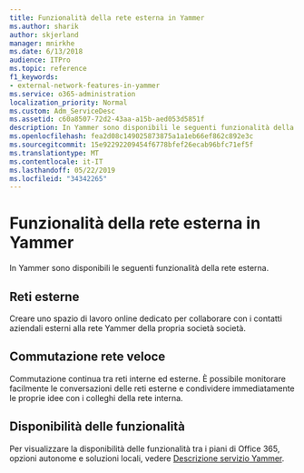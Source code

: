 ```yaml
---
title: Funzionalità della rete esterna in Yammer
ms.author: sharik
author: skjerland
manager: mnirkhe
ms.date: 6/13/2018
audience: ITPro
ms.topic: reference
f1_keywords:
- external-network-features-in-yammer
ms.service: o365-administration
localization_priority: Normal
ms.custom: Adm_ServiceDesc
ms.assetid: c60a8507-72d2-43aa-a15b-aed053d5851f
description: In Yammer sono disponibili le seguenti funzionalità della rete esterna.
ms.openlocfilehash: fea2d08c149025873875a1a1eb66ef862c892e3c
ms.sourcegitcommit: 15e92292209454f6778bfef26ecab96bfc71ef5f
ms.translationtype: MT
ms.contentlocale: it-IT
ms.lasthandoff: 05/22/2019
ms.locfileid: "34342265"
---
```

# <a name="external-network-features-in-yammer"></a>Funzionalità della rete esterna in Yammer

In Yammer sono disponibili le seguenti funzionalità della rete esterna.
  
## <a name="external-networks"></a>Reti esterne
<a name="bkmk_ExternalNetworks"> </a>

Creare uno spazio di lavoro online dedicato per collaborare con i contatti aziendali esterni alla rete Yammer della propria società società.
  
## <a name="fast-network-switching"></a>Commutazione rete veloce
<a name="bkmk_FastNetworkSwitching"> </a>

Commutazione continua tra reti interne ed esterne. È possibile monitorare facilmente le conversazioni delle reti esterne e condividere immediatamente le proprie idee con i colleghi della rete interna.
  
## <a name="feature-availability"></a>Disponibilità delle funzionalità
<a name="bkmk_FastNetworkSwitching"> </a>

Per visualizzare la disponibilità delle funzionalità tra i piani di Office 365, opzioni autonome e soluzioni locali, vedere [Descrizione servizio Yammer](yammer-service-description.md).